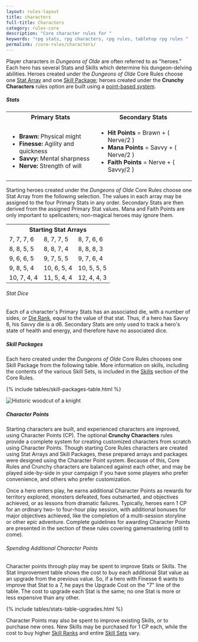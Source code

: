 ```yaml
---
layout: rules-layout
title: characters
full-title: Characters
category: rules-core
description: "Core character rules for "
keywords: "rpg stats, rpg characters, rpg rules, tabletop rpg rules "
permalink: /core-rules/characters/
---
```



<p>Player characters in <em>Dungeons of Olde</em> are often referred to as "heroes." Each hero has several Stats and Skills which determine his dungeon-delving abilities. Heroes created under the <em>Dungeons of Olde</em> Core Rules choose one <a href="#stat-arrays">Stat Array</a> and one <a href="#skill-packages">Skill Package</a>; heroes created under the <strong>Crunchy Characters</strong> rules option are built using a <a href="#character-points">point-based system</a>.</p>

<h5 id="stats">Stats</h5>
<table>
  <tr>
    <th>Primary Stats</th>
    <th>Secondary Stats</th>
  </tr>
  <tr>
    <td>
      <ul>
        <li><strong>Brawn:</strong> Physical might</li>
        <li><strong>Finesse:</strong> Agility and quickness</li>
        <li><strong>Savvy:</strong> Mental sharpness</li>
        <li><strong>Nerve:</strong> Strength of will</li>
      </ul>
    </td>
    <td>
      <ul>
        <li><strong>Hit Points</strong> = Brawn + ( Nerve/2 )</li>
        <li><strong>Mana Points</strong> = Savvy + ( Nerve/2 )</li>
        <li><strong>Faith Points</strong> = Nerve + ( Savvy/2 )</li>
      </ul>
    </td>
  </tr>
</table>

<p>Starting heroes created under the <em>Dungeons of Olde</em> Core Rules choose one Stat Array from the following selection. The values in each array may be assigned to the four Primary Stats in any order. Secondary Stats are then derived from the assigned Primary Stat values. Mana and Faith Points are only important to spellcasters; non-magical heroes may ignore them.</p>

<table id="stat-arrays">
  <tr>
    <th colspan="3">Starting Stat Arrays</th>
  </tr>
  <tr>
    <td>7, 7, 7, 6</td>
    <td>8, 7, 7, 5</td>
    <td>8, 7, 6, 6</td>
  </tr>
  <tr>
    <td>8, 8, 5, 5</td>
    <td>8, 8, 7, 4</td>
    <td>8, 8, 8, 3</td>
  </tr>
  <tr>
    <td>9, 6, 6, 5</td>
    <td>9, 7, 5, 5</td>
    <td>9, 7, 6, 4</td>
  </tr>
  <tr>
    <td>9, 8, 5, 4</td>
    <td>10, 6, 5, 4</td>
    <td>10, 5, 5, 5</td>
  </tr>
  <tr>
    <td>10, 7, 4, 4</td>
    <td>11, 5, 4, 4</td>
    <td>12, 4, 4, 3</td>
  </tr>
<table>

<h6 id="stat-dice">Stat Dice</h6>
<p>Each of a character's Primary Stats has an associated die, with a number of sides, or <a href="#die-rank">Die Rank</a>, equal to the value of that stat. Thus, if a hero has Savvy 6, his Savvy die is a d6. Secondary Stats are only used to track a hero's state of health and energy, and therefore have no associated dice.</p>

<h5 id="skill-packages">Skill Packages</h5>
<p>Each hero created under the <em>Dungeons of Olde</em> Core Rules chooses one Skill Package from the following table. More information on skills, including the contents of the various Skill Sets, is included in the <a href="{{site.baseurl}}/core-rules/skills/#skills">Skills</a> section of the Core Rules.</p>

{% include tables/skill-packages-table.html %}

<img src="{{site.baseurl}}/img/pd-knight-headshot-500x414.png" class="ph-ins-50 tab-ins-33 cmp-ins-33 flip mar-l" alt="Historic woodcut of a knight" title="Historic woodcut of a knight - Public domain">

<h5 id="character-points">Character Points</h5>
<p>Starting characters are built, and experienced characters are improved, using Character Points (CP). The optional <strong>Crunchy Characters</strong> rules provide a complete system for creating customized characters from scratch using Character Points. Though starting Core Rules characters are created using Stat Arrays and Skill Packages, these prepared arrays and packages were designed using the Character Point system. Because of this, Core Rules and Crunchy characters are balanced against each other, and may be played side-by-side in your campaign if you have some players who prefer convenience, and others who prefer customization.</p>

<p>Once a hero enters play, he earns additional Character Points as rewards for territory explored, monsters defeated, foes outsmarted, and objectives achieved, or as lessons from dramatic failures. Typically, heroes earn 1 CP for an ordinary two- to four-hour play session, with additional bonuses for major objectives achieved, like the completion of a multi-session storyline or other epic adventure. Complete guidelines for awarding Character Points are presented in the section of these rules covering gamemastering (still to come).</p>

<h6>Spending Additional Character Points</h6>
<p>Character points through play may be spent to improve Stats or Skills. The Stat Improvement table shows the cost to buy each additional Stat value as an upgrade from the previous value. So, if a hero with Finesse 6 wants to improve that Stat to a 7, he pays the Upgrade Cost on the "7" line of the table. The cost to upgrade each Stat is the same; no one Stat is more or less expensive than any other.</p>

{% include tables/stats-table-upgrades.html %}

<p>Character Points may also be spent to improve existing Skills, or to purchase new ones. New Skills may be purchased for 1 CP each, while the cost to buy higher <a href="{{site.baseurl}}/core-rules/skills/#skill-ranks">Skill Ranks</a> and entire <a href="{{site.baseurl}}/core-rules/skills/#skill-sets">Skill Sets</a> vary.</p>
